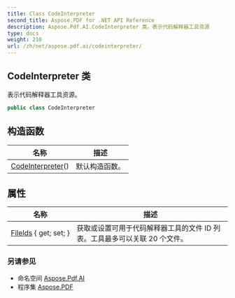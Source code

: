 ```yaml
---
title: Class CodeInterpreter
second_title: Aspose.PDF for .NET API Reference
description: Aspose.Pdf.AI.CodeInterpreter 类。表示代码解释器工具资源
type: docs
weight: 210
url: /zh/net/aspose.pdf.ai/codeinterpreter/
---
```

## CodeInterpreter 类

表示代码解释器工具资源。

```csharp
public class CodeInterpreter
```

## 构造函数

| 名称 | 描述 |
| --- | --- |
| [CodeInterpreter](codeinterpreter/)() | 默认构造函数。 |

## 属性

| 名称 | 描述 |
| --- | --- |
| [FileIds](../../aspose.pdf.ai/codeinterpreter/fileids/) { get; set; } | 获取或设置可用于代码解释器工具的文件 ID 列表。工具最多可以关联 20 个文件。 |

### 另请参见

* 命名空间 [Aspose.Pdf.AI](../../aspose.pdf.ai/)
* 程序集 [Aspose.PDF](../../)